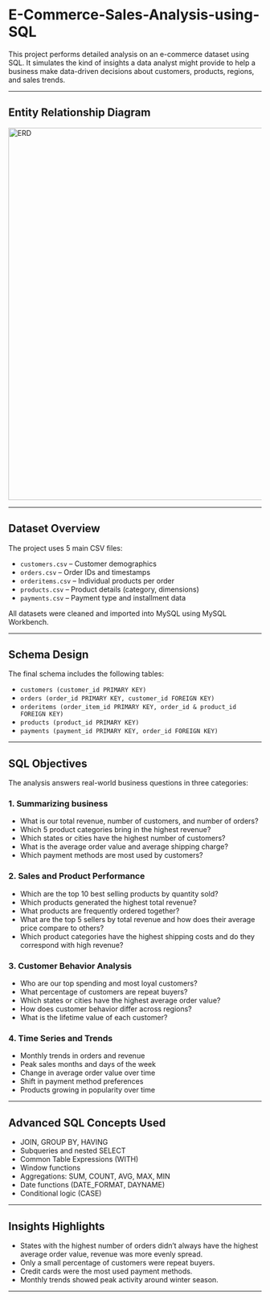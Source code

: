 # E-Commerce-Sales-Analysis-using-SQL

This project performs detailed analysis on an e-commerce dataset using SQL. It simulates the kind of insights a data analyst might provide to help a business make data-driven decisions about customers, products, regions, and sales trends.

---

## Entity Relationship Diagram
<img width="741" alt="ERD" src="https://github.com/user-attachments/assets/2739c408-1bcf-4442-bf30-ade0bcb15ad0" />

---

## Dataset Overview

The project uses 5 main CSV files:

- `customers.csv` – Customer demographics
- `orders.csv` – Order IDs and timestamps
- `orderitems.csv` – Individual products per order
- `products.csv` – Product details (category, dimensions)
- `payments.csv` – Payment type and installment data

All datasets were cleaned and imported into MySQL using MySQL Workbench.

---

## Schema Design

The final schema includes the following tables:

- `customers (customer_id PRIMARY KEY)`
- `orders (order_id PRIMARY KEY, customer_id FOREIGN KEY)`
- `orderitems (order_item_id PRIMARY KEY, order_id & product_id FOREIGN KEY)`
- `products (product_id PRIMARY KEY)`
- `payments (payment_id PRIMARY KEY, order_id FOREIGN KEY)`

---

## SQL Objectives

The analysis answers real-world business questions in three categories:

### 1. Summarizing business

- What is our total revenue, number of customers, and number of orders?
- Which 5 product categories bring in the highest revenue?
- Which states or cities have the highest  number of customers?
- What is the average order value and average shipping charge?
- Which payment methods are most used by customers?

### 2. Sales and Product Performance

- Which are the top 10 best selling products by quantity sold?
- Which products generated the highest total revenue?
- What products are frequently ordered together?
- What are the top 5 sellers by total revenue and how does their average price compare to others?
- Which product categories have the highest shipping costs and do they correspond with high revenue?

### 3. Customer Behavior Analysis

- Who are our top spending and most loyal customers?
- What percentage of customers are repeat buyers?
- Which states or cities have the highest average order value?
- How does customer behavior differ across regions?
- What is the lifetime value of each customer?

### 4. Time Series and Trends

- Monthly trends in orders and revenue
- Peak sales months and days of the week
- Change in average order value over time
- Shift in payment method preferences
- Products growing in popularity over time

---

## Advanced SQL Concepts Used

- JOIN, GROUP BY, HAVING
- Subqueries and nested SELECT
- Common Table Expressions (WITH)
- Window functions
- Aggregations: SUM, COUNT, AVG, MAX, MIN
- Date functions (DATE_FORMAT, DAYNAME)
- Conditional logic (CASE)

---

## Insights Highlights

- States with the highest number of orders didn’t always have the highest average order value, revenue was more evenly spread.
- Only a small percentage of customers were repeat buyers.
- Credit cards were the most used payment methods.
- Monthly trends showed peak activity around winter season.

---

